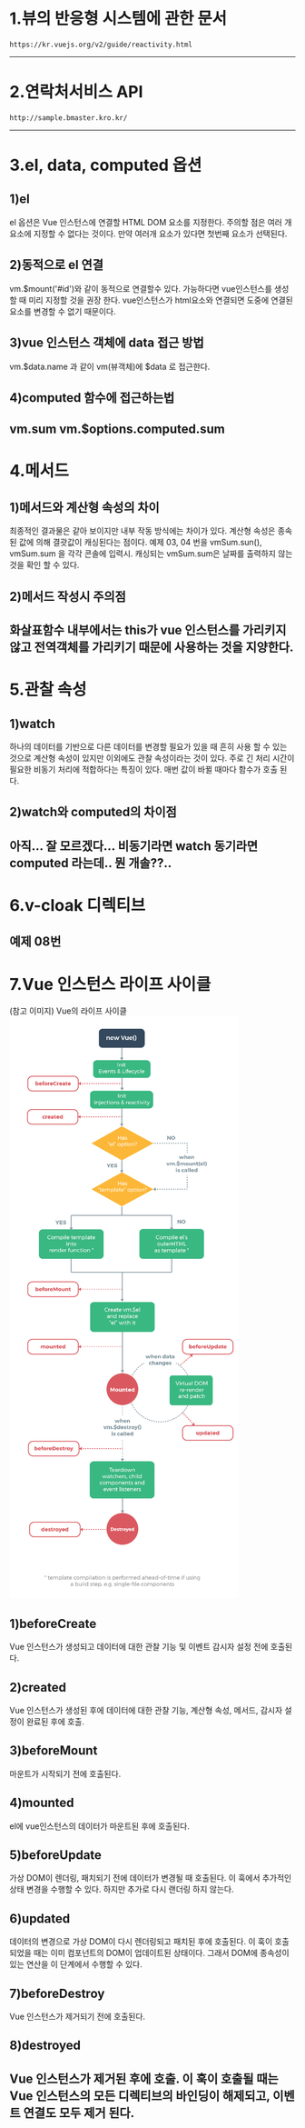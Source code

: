# 1.뷰의 반응형 시스템에 관한 문서
```
https://kr.vuejs.org/v2/guide/reactivity.html
```
---

# 2.연락처서비스 API
```
http://sample.bmaster.kro.kr/
```
---

# 3.el, data, computed 옵션
## 1)el
el 옵션은 Vue 인스턴스에 연결할 HTML DOM 요소를 지정한다.
주의할 점은 여러 개 요소에 지정할 수 없다는 것이다.
만약 여러개 요소가 있다면 첫번째 요소가 선택된다.

## 2)동적으로 el 연결
vm.$mount('#id')와 같이 동적으로 연결할수 있다.
가능하다면 vue인스턴스를 생성할 때 미리 지정할 것을 권장 한다.
vue인스턴스가 html요소와 연결되면 도중에 연결된 요소를 변경할 수 없기 때문이다.

## 3)vue 인스턴스 객체에 data 접근 방법
vm.$data.name 과 같이 vm(뷰객체)에 $data 로 접근한다.

## 4)computed 함수에 접근하는법
vm.sum
vm.$options.computed.sum
---

# 4.메서드
## 1)메서드와 계산형 속성의 차이
최종적인 결과물은 같아 보이지만 내부 작동 방식에는 차이가 있다.
계산형 속성은 종속된 값에 의해 결괏값이 캐싱된다는 점이다.
예제 03, 04 번을 vmSum.sun(), vmSum.sum 을 각각 콘솔에 입력시.
캐싱되는 vmSum.sum은 날짜를 출력하지 않는것을 확인 할 수 있다.

## 2)메서드 작성시 주의점
화살표함수 내부에서는 this가 vue 인스턴스를 가리키지 않고 전역객체를 가리키기 때문에 사용하는 것을 지양한다.
---

# 5.관찰 속성
## 1)watch
하나의 데이터를 기반으로 다른 데이터를 변경할 필요가 있을 때 흔히 사용 할 수 있는 것으로 계산형 속성이 있지만 이외에도 관찰 속성이라는 것이 있다. 주로 긴 처리 시간이 필요한 비동기 처리에 적합하다는 특징이 있다. 매번 값이 바뀔 때마다 함수가 호출 된다.

## 2)watch와 computed의 차이점
아직... 잘 모르겠다...
비동기라면 watch 동기라면 computed 라는데.. 뭔 개솔??..
---

# 6.v-cloak 디렉티브
예제 08번
---

# 7.Vue 인스턴스 라이프 사이클
(참고 이미지) Vue의 라이프 사이클 ![Vue life-cycle](../imgs/02_lifecycle_re.png)

## 1)beforeCreate
Vue 인스턴스가 생성되고 데이터에 대한 관찰 기능 및 이벤트 감시자 설정 전에 호출된다.

## 2)created
Vue 인스턴스가 생성된 후에 데이터에 대한 관찰 기능, 계산형 속성, 메서드, 감시자 설정이 완료된 후에 호출.

## 3)beforeMount
마운트가 시작되기 전에 호출된다.

## 4)mounted
el에 vue인스턴스의 데이터가 마운트된 후에 호출된다.

## 5)beforeUpdate
가상 DOM이 렌더링, 패치되기 전에 데이터가 변경될 때 호출된다.
이 훅에서 추가적인 상태 변경을 수행할 수 있다. 하지만 추가로 다시 랜더링 하지 않는다.

## 6)updated
데이터의 변경으로 가상 DOM이 다시 렌더링되고 패치된 후에 호출된다. 이 훅이 호출되었을 때는 이미 컴포넌트의 DOM이 업데이트된 상태이다. 그래서 DOM에 종속성이 있는 연산을 이 단계에서 수행할 수 있다.

## 7)beforeDestroy
Vue 인스턴스가 제거되기 전에 호출된다.

## 8)destroyed
Vue 인스턴스가 제거된 후에 호출. 이 훅이 호출될 때는 Vue 인스턴스의 모든 디렉티브의 바인딩이 해제되고, 이벤트 연결도 모두 제거 된다.
---